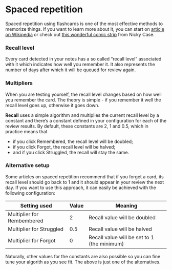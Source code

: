 # Spaced repetition

Spaced repetition using flashcards is one of the most effective methods to memorize things. If you want to learn more about it, you can start on [article on Wikipedia](https://en.wikipedia.org/wiki/Spaced\_repetition) or check out [this wonderful comic strip](https://ncase.me/remember/) from Nicky Case.

### Recall level <a href="#recall-level" id="recall-level"></a>

Every card detected in your notes has a so called “recall level” associated with it which indicates how well you remember it. It also represents the number of days after which it will be queued for review again.

### Multipliers <a href="#multipliers" id="multipliers"></a>

When you are testing yourself, the recall level changes based on how well you remember the card. The theory is simple - if you remember it well the recall level goes up, otherwise it goes down.

**Recall** uses a simple algorithm and multiplies the current recall level by a constant and there’s a constant defined in your configuration for each of the review results. By default, these constants are 2, 1 and 0.5, which in practice means that

* if you click Remembered, the recall level will be doubled;
* if you click Forgot, the recall level will be halved;
* and if you click Struggled, the recall will stay the same.

### Alternative setup <a href="#alternative-setup" id="alternative-setup"></a>

Some articles on spaced repetition recommend that if you forget a card, its recall level should go back to 1 and it should appear in your review the next day. If you want to use this approach, it can easily be achieved with the following configuration:

| Setting used               | Value | Meaning                                     |
| -------------------------- | ----- | ------------------------------------------- |
| Multiplier for Rembembered | 2     | Recall value will be doubled                |
| Multiplier for Struggled   | 0.5   | Recall value will be halved                 |
| Multiplier for Forgot      | 0     | Recall value will be set to 1 (the minimum) |

Naturally, other values for the constants are also possible so you can fine tune your algorith as you see fit. The above is just one of the alternatives.
